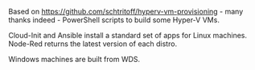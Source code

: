 Based on https://github.com/schtritoff/hyperv-vm-provisioning - many thanks indeed - PowerShell scripts to build some Hyper-V VMs.

Cloud-Init and Ansible install a standard set of apps for Linux machines. Node-Red returns the latest version of each distro. 

Windows machines are built from WDS. 
